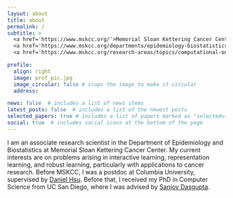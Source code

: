 ```yaml
---
layout: about
title: about
permalink: /
subtitle: >
  <a href='https://www.mskcc.org/'>Memorial Sloan Kettering Cancer Center</a> 
  <a href='https://www.mskcc.org/departments/epidemiology-biostatistics'>Department of Epidemiology and Biostatistics</a> 
  <a href='https://www.mskcc.org/research-areas/topics/computational-oncology'>Computational Oncology</a> 

profile:
  align: right
  image: prof_pic.jpg
  image_circular: false # crops the image to make it circular
  address: 

news: false  # includes a list of news items
latest_posts: false  # includes a list of the newest posts
selected_papers: true # includes a list of papers marked as "selected={true}"
social: true  # includes social icons at the bottom of the page
---
```


I am an associate research scientist in the Department of Epidemiology and Biostatistics at Memorial Sloan Kettering Cancer Center. My current interests are on problems arising in interactive learning, representation learning, and robust learning, particularly with applications to cancer research. Before MSKCC, I was a postdoc at Columbia University, supervised by [Daniel Hsu](https://www.cs.columbia.edu/~djhsu/). Before that, I received my PhD in Computer Science from UC San Diego, where I was advised by [Sanjoy Dasgupta](https://cseweb.ucsd.edu/~dasgupta/).
